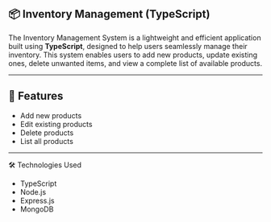 ## 📦 Inventory Management (TypeScript)  
The Inventory Management System is a lightweight and efficient application built using **TypeScript**, designed to help users seamlessly manage their inventory. This system enables users to add new products, update existing ones, delete unwanted items, and view a complete list of available products.


---

## 🚀 Features  
- Add new products  
- Edit existing products  
- Delete products  
- List all products  

---


🛠️ Technologies Used
  * TypeScript
  * Node.js
  * Express.js
  * MongoDB
